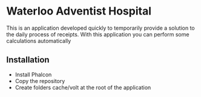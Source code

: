 # Waterloo Adventist Hospital

This is an application developed quickly to temporarily provide a solution to the daily process of receipts. With this application you can perform some calculations automatically

## Installation
* Install Phalcon
* Copy the repository
* Create folders cache/volt at the root of the application
